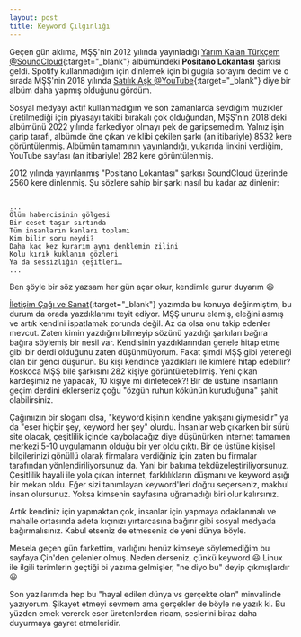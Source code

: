 ```yaml
---
layout: post
title: Keyword Çılgınlığı
---
```


Geçen gün aklıma, MŞŞ'nin 2012 yılında yayınladığı [Yarım Kalan Türkçem @SoundCloud](https://soundcloud.com/mssbend/sets/yar-m-kalan-t-rk-em){:target="_blank"} albümündeki **Positano Lokantası** şarkısı geldi. Spotify kullanmadığım için dinlemek için bi gugıla sorayım dedim ve o sırada MŞŞ'nin 2018 yılında [Satılık Aşk @YouTube](https://www.youtube.com/watch?v=lNX7bqPzo6g){:target="_blank"} diye bir albüm daha yapmış olduğunu gördüm.

Sosyal medyayı aktif kullanmadığım ve son zamanlarda sevdiğim müzikler üretilmediği için piyasayı takibi bırakalı çok olduğundan, MŞŞ'nin 2018'deki albümünü 2022 yılında farkediyor olmayı pek de garipsemedim. Yalnız işin garip tarafı, albümde öne çıkan ve klibi çekilen şarkı (an itibariyle) 8532 kere görüntülenmiş. Albümün tamamının yayınlandığı, yukarıda linkini verdiğim, YouTube sayfası (an itibariyle) 282 kere görüntülenmiş.

2012 yılında yayınlanmış "Positano Lokantası" şarkısı SoundCloud üzerinde 2560 kere dinlenmiş. Şu sözlere sahip bir şarkı nasıl bu kadar az dinlenir:

~~~

...
Ölüm habercisinin gölgesi
Bir ceset taşır sırtında
Tüm insanların kanları toplamı
Kim bilir soru neydi?
Daha kaç kez kurarım aynı denklemin zilini
Kolu kırık kuklanın gözleri
Ya da sessizliğin çeşitleri…
...

~~~

Ben şöyle bir söz yazsam her gün açar okur, kendimle gurur duyarım 😃

[İletişim Çağı ve Sanat](https://www.dursunturan.com/Iletisim-Cagi-Ve-Sanat/){:target="_blank"} yazımda bu konuya değinmiştim, bu durum da orada yazdıklarımı teyit ediyor. MŞŞ ununu elemiş, eleğini asmış ve artık kendini ispatlamak zorunda değil. Az da olsa onu takip edenler mevcut. Zaten kimin yazdığını bilmeyip sözünü yazdığı şarkıları bağıra bağıra söylemiş bir nesil var. Kendisinin yazdıklarından genele hitap etme gibi bir derdi olduğunu zaten düşünmüyorum. Fakat şimdi MŞŞ gibi yeteneği olan bir genci düşünün. Bu kişi kendince yazdıkları ile kimlere hitap edebilir? Koskoca MŞŞ bile şarkısını 282 kişiye görüntületebilmiş. Yeni çıkan kardeşimiz ne yapacak, 10 kişiye mi dinletecek?! Bir de üstüne insanların geçim derdini eklerseniz çoğu "özgün ruhun kökünün kuruduğuna" şahit olabilirsiniz.

Çağımızın bir sloganı olsa, "keyword kişinin kendine yakışanı giymesidir" ya da "eser hiçbir şey, keyword her şey" olurdu. İnsanlar web çıkarken bir sürü site olacak, çeşitlilik içinde kaybolacağız diye düşünürken internet tamamen merkezi 5-10 uygulamanın olduğu bir yer oldu çıktı. Bir de üstüne kişisel bilgilerinizi gönüllü olarak firmalara verdiğiniz için zaten bu firmalar tarafından yönlendiriliyorsunuz da. Yani bir bakıma tekdüzeleştiriliyorsunuz. Çeşitlilik hayali ile yola çıkan internet, farklılıkların düşmanı ve keyword aşığı bir mekan oldu. Eğer sizi tanımlayan keyword'leri doğru seçerseniz, makbul insan olursunuz. Yoksa kimsenin sayfasına uğramadığı biri olur kalırsınız.

Artık kendiniz için yapmaktan çok, insanlar için yapmaya odaklanmalı ve mahalle ortasında adeta kıçınızı yırtarcasına bağırır gibi sosyal medyada bağırmalısınız. Kabul etseniz de etmeseniz de yeni dünya böyle.

Mesela geçen gün farkettim, varlığını henüz kimseye söylemediğim bu sayfaya Çin'den gelenler olmuş. Neden derseniz, çünkü keyword 😃 Linux ile ilgili terimlerin geçtiği bi yazıma gelmişler, "ne diyo bu" deyip çıkmışlardır 😃

Son yazılarımda hep bu "hayal edilen dünya vs gerçekte olan" minvalinde yazıyorum. Şikayet etmeyi sevmem ama gerçekler de böyle ne yazık ki. Bu yüzden emek vererek eser üretenlerden ricam, seslerini biraz daha duyurmaya gayret etmeleridir.

